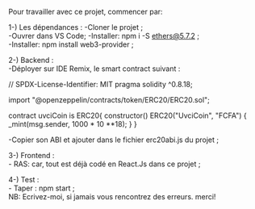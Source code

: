 Pour travailler avec ce projet, commencer par:    
                                                                                                                                                                                                                                                
1-) Les dépendances :                                                                                                                                                                                                                       -Cloner le projet ;                                                                                                
    -Ouvrer dans VS Code; 
    -Installer: npm i -S ethers@5.7.2 ;                                                               
    -Installer: npm install web3-provider ;                                                                                                                                                                                                     

2-) Backend :                                                                                                                                                                                                                                        
    -Déployer sur IDE Remix, le smart contract suivant :
 
 // SPDX-License-Identifier: MIT
pragma solidity ^0.8.18;

import "@openzeppelin/contracts/token/ERC20/ERC20.sol";

contract uvciCoin is ERC20{
    constructor() ERC20("UvciCoin", "FCFA") {
        _mint(msg.sender, 1000 * 10 **18);
    }
}
                                                                                                                      

-Copier son ABI et ajouter dans le fichier erc20abi.js du projet ;
                                                                                                                                                                                                                                                
3-) Frontend :                                                                                                        
    - RAS: car, tout est déjà codé en React.Js dans ce projet ;
                                                                                                                                                                                                                                                        
4-) Test :                                                                                                                          
    - Taper : npm start ;                                                                                                                                                                                                                                                                                                                                                                                      
 NB: Ecrivez-moi, si jamais vous rencontrez des erreurs. merci!
